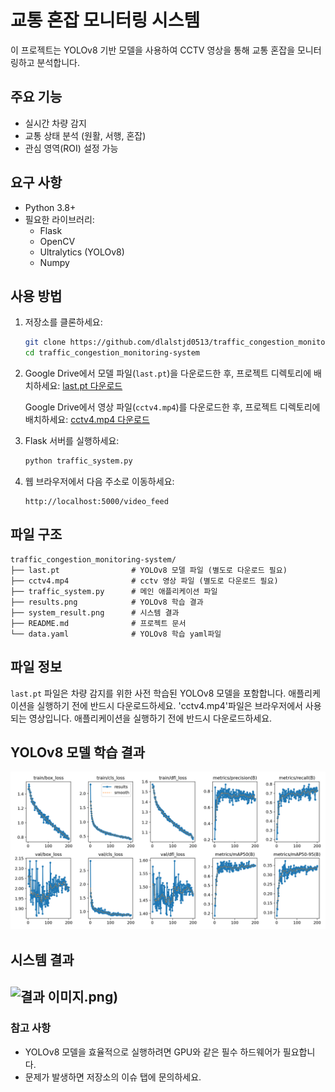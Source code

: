 # 교통 혼잡 모니터링 시스템

이 프로젝트는 YOLOv8 기반 모델을 사용하여 CCTV 영상을 통해 교통 혼잡을 모니터링하고 분석합니다.

## 주요 기능
- 실시간 차량 감지
- 교통 상태 분석 (원활, 서행, 혼잡)
- 관심 영역(ROI) 설정 가능

## 요구 사항
- Python 3.8+
- 필요한 라이브러리:
  - Flask
  - OpenCV
  - Ultralytics (YOLOv8)
  - Numpy

## 사용 방법

1. 저장소를 클론하세요:
   ```bash
   git clone https://github.com/dlalstjd0513/traffic_congestion_monitoring-system.git
   cd traffic_congestion_monitoring-system
   ```

2. Google Drive에서 모델 파일(`last.pt`)을 다운로드한 후, 프로젝트 디렉토리에 배치하세요:
   [last.pt 다운로드](https://drive.google.com/file/d/1d7LYhLKPGwZ3rShYSOfe703X7n9PMCT_/view?usp=drive_link)

   Google Drive에서 영상 파일(`cctv4.mp4`)를 다운로드한 후, 프로젝트 디렉토리에 배치하세요:
   [cctv4.mp4 다운로드](https://drive.google.com/file/d/1aa8HTQxzDRxQH0k8ES3SwbY883jzU0Ok/view?usp=drive_link)

3. Flask 서버를 실행하세요:
   ```bash
   python traffic_system.py
   ```

4. 웹 브라우저에서 다음 주소로 이동하세요:
   ```
   http://localhost:5000/video_feed
   ```

## 파일 구조
```
traffic_congestion_monitoring-system/
├── last.pt                # YOLOv8 모델 파일 (별도로 다운로드 필요)
├── cctv4.mp4              # cctv 영상 파일 (별도로 다운로드 필요)
├── traffic_system.py      # 메인 애플리케이션 파일
├── results.png            # YOLOv8 학습 결과
├── system_result.png      # 시스템 결과
├── README.md              # 프로젝트 문서
└── data.yaml              # YOLOv8 학습 yaml파일
```

## 파일 정보
`last.pt` 파일은 차량 감지를 위한 사전 학습된 YOLOv8 모델을 포함합니다. 애플리케이션을 실행하기 전에 반드시 다운로드하세요.
'cctv4.mp4'파일은 브라우저에서 사용되는 영상입니다. 애플리케이션을 실행하기 전에 반드시 다운로드하세요.

## YOLOv8 모델 학습 결과
![결과 이미지](results.png)

## 시스템 결과
![결과 이미지](system_result).png)
---

### 참고 사항
- YOLOv8 모델을 효율적으로 실행하려면 GPU와 같은 필수 하드웨어가 필요합니다.
- 문제가 발생하면 저장소의 이슈 탭에 문의하세요.